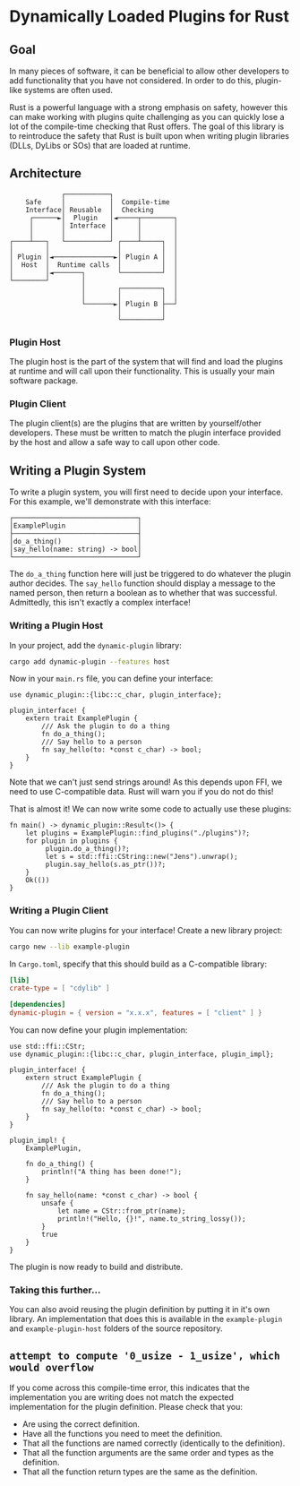 # Dynamically Loaded Plugins for Rust

## Goal

In many pieces of software, it can be beneficial to allow other developers to add functionality that you have not considered. In order to do this, plugin-like systems are often used.

Rust is a powerful language with a strong emphasis on safety, however this can make working with plugins quite challenging as you can quickly lose a lot of the compile-time checking that Rust offers. The goal of this library is to reintroduce the safety that Rust is built upon when writing plugin libraries (DLLs, DyLibs or SOs) that are loaded at runtime.

## Architecture

```text
             ┌───────────┐
    Safe     │           │  Compile-time
    Interface│ Reusable  │  Checking
     ┌──────►│  Plugin   │◄─────┬────────┐
     │       │ Interface │      │        │
     │       │           │      │        │
┌────┴───┐   └───────────┘ ┌────┴─────┐  │
│        │                 │          │  │
│ Plugin │◄───────────────►│ Plugin A │  │
│  Host  │  Runtime calls  │          │  │
│        │◄───────┐        └──────────┘  │
└────────┘        │                      │
                  │        ┌──────────┐  │
                  │        │          │  │
                  └───────►│ Plugin B ├──┘
                           │          │
                           └──────────┘
```

### Plugin Host

The plugin host is the part of the system that will find and load the plugins at runtime and will call upon their functionality. This is usually your main software package.

### Plugin Client

The plugin client(s) are the plugins that are written by yourself/other developers. These must be written to match the plugin interface provided by the host and allow a
safe way to call upon other code.

## Writing a Plugin System

To write a plugin system, you will first need to decide upon your interface. For this example, we'll demonstrate with this interface:

```text
┌───────────────────────────────┐
│ExamplePlugin                  │
├───────────────────────────────┤
│do_a_thing()                   │
│say_hello(name: string) -> bool│
└───────────────────────────────┘
```

The `do_a_thing` function here will just be triggered to do whatever the plugin author decides. The `say_hello` function should display a message to the named person, then return a boolean as to whether that was successful. Admittedly, this isn't exactly a complex interface!

### Writing a Plugin Host

In your project, add the `dynamic-plugin` library:

```sh
cargo add dynamic-plugin --features host
```

Now in your `main.rs` file, you can define your interface:

```ignore
use dynamic_plugin::{libc::c_char, plugin_interface};

plugin_interface! {
    extern trait ExamplePlugin {
        /// Ask the plugin to do a thing
        fn do_a_thing();
        /// Say hello to a person
        fn say_hello(to: *const c_char) -> bool;
    }
}
```

Note that we can't just send strings around! As this depends upon FFI, we need to use C-compatible data. Rust will warn you if you do not do this!

That is almost it! We can now write some code to actually use these plugins:

```ignore
fn main() -> dynamic_plugin::Result<()> {
    let plugins = ExamplePlugin::find_plugins("./plugins")?;
    for plugin in plugins {
         plugin.do_a_thing()?;
         let s = std::ffi::CString::new("Jens").unwrap();
         plugin.say_hello(s.as_ptr())?;
    }
    Ok(())
}
```

### Writing a Plugin Client

You can now write plugins for your interface! Create a new library project:

```sh
cargo new --lib example-plugin
```

In `Cargo.toml`, specify that this should build as a C-compatible library:

```toml
[lib]
crate-type = [ "cdylib" ]

[dependencies]
dynamic-plugin = { version = "x.x.x", features = [ "client" ] }
```

You can now define your plugin implementation:

```ignore
use std::ffi::CStr;
use dynamic_plugin::{libc::c_char, plugin_interface, plugin_impl};

plugin_interface! {
    extern struct ExamplePlugin {
        /// Ask the plugin to do a thing
        fn do_a_thing();
        /// Say hello to a person
        fn say_hello(to: *const c_char) -> bool;
    }
}

plugin_impl! {
    ExamplePlugin,

    fn do_a_thing() {
        println!("A thing has been done!");
    }

    fn say_hello(name: *const c_char) -> bool {
        unsafe {
            let name = CStr::from_ptr(name);
            println!("Hello, {}!", name.to_string_lossy());
        }
        true
    }
}
```

The plugin is now ready to build and distribute.

### Taking this further...

You can also avoid reusing the plugin definition by putting it in it's own library. An implementation that does this is available in the `example-plugin` and `example-plugin-host` folders of the source repository.

## `attempt to compute '0_usize - 1_usize', which would overflow`

If you come across this compile-time error, this indicates that the implementation you are writing does not match the expected implementation for the plugin definition. Please check that you:

- Are using the correct definition.
- Have all the functions you need to meet the definition.
- That all the functions are named correctly (identically to the definition).
- That all the function arguments are the same order and types as the definition.
- That all the function return types are the same as the definition.
